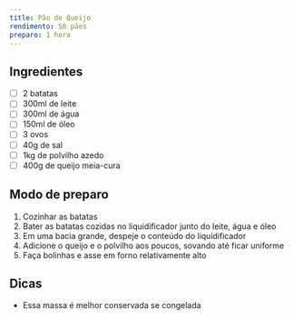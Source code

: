 ```yaml
---
title: Pão de Queijo
rendimento: 50 pães
preparo: 1 hora
---
```


## Ingredientes

- [ ] 2 batatas
- [ ] 300ml de leite
- [ ] 300ml de água 
- [ ] 150ml de óleo 
- [ ] 3 ovos
- [ ] 40g de sal
- [ ] 1kg de polvilho azedo
- [ ] 400g de queijo meia-cura

## Modo de preparo

1. Cozinhar as batatas
2. Bater as batatas cozidas no liquidificador junto do leite, água e óleo
3. Em uma bacia grande, despeje o conteúdo do liquidificador
4. Adicione o queijo e o polvilho aos poucos, sovando até ficar uniforme
5. Faça bolinhas e asse em forno relativamente alto

## Dicas

- Essa massa é melhor conservada se congelada 